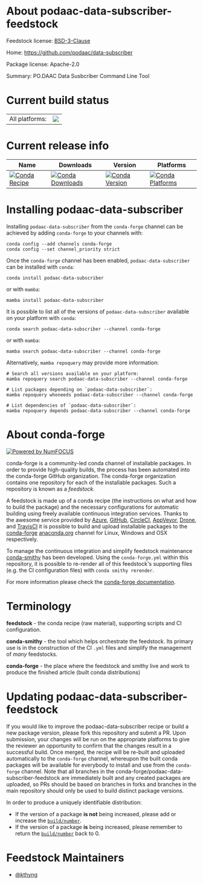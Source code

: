 About podaac-data-subscriber-feedstock
======================================

Feedstock license: [BSD-3-Clause](https://github.com/conda-forge/podaac-data-subscriber-feedstock/blob/main/LICENSE.txt)

Home: https://github.com/podaac/data-subscriber

Package license: Apache-2.0

Summary: PO.DAAC Data Susbcriber Command Line Tool

Current build status
====================


<table><tr><td>All platforms:</td>
    <td>
      <a href="https://dev.azure.com/conda-forge/feedstock-builds/_build/latest?definitionId=15637&branchName=main">
        <img src="https://dev.azure.com/conda-forge/feedstock-builds/_apis/build/status/podaac-data-subscriber-feedstock?branchName=main">
      </a>
    </td>
  </tr>
</table>

Current release info
====================

| Name | Downloads | Version | Platforms |
| --- | --- | --- | --- |
| [![Conda Recipe](https://img.shields.io/badge/recipe-podaac--data--subscriber-green.svg)](https://anaconda.org/conda-forge/podaac-data-subscriber) | [![Conda Downloads](https://img.shields.io/conda/dn/conda-forge/podaac-data-subscriber.svg)](https://anaconda.org/conda-forge/podaac-data-subscriber) | [![Conda Version](https://img.shields.io/conda/vn/conda-forge/podaac-data-subscriber.svg)](https://anaconda.org/conda-forge/podaac-data-subscriber) | [![Conda Platforms](https://img.shields.io/conda/pn/conda-forge/podaac-data-subscriber.svg)](https://anaconda.org/conda-forge/podaac-data-subscriber) |

Installing podaac-data-subscriber
=================================

Installing `podaac-data-subscriber` from the `conda-forge` channel can be achieved by adding `conda-forge` to your channels with:

```
conda config --add channels conda-forge
conda config --set channel_priority strict
```

Once the `conda-forge` channel has been enabled, `podaac-data-subscriber` can be installed with `conda`:

```
conda install podaac-data-subscriber
```

or with `mamba`:

```
mamba install podaac-data-subscriber
```

It is possible to list all of the versions of `podaac-data-subscriber` available on your platform with `conda`:

```
conda search podaac-data-subscriber --channel conda-forge
```

or with `mamba`:

```
mamba search podaac-data-subscriber --channel conda-forge
```

Alternatively, `mamba repoquery` may provide more information:

```
# Search all versions available on your platform:
mamba repoquery search podaac-data-subscriber --channel conda-forge

# List packages depending on `podaac-data-subscriber`:
mamba repoquery whoneeds podaac-data-subscriber --channel conda-forge

# List dependencies of `podaac-data-subscriber`:
mamba repoquery depends podaac-data-subscriber --channel conda-forge
```


About conda-forge
=================

[![Powered by
NumFOCUS](https://img.shields.io/badge/powered%20by-NumFOCUS-orange.svg?style=flat&colorA=E1523D&colorB=007D8A)](https://numfocus.org)

conda-forge is a community-led conda channel of installable packages.
In order to provide high-quality builds, the process has been automated into the
conda-forge GitHub organization. The conda-forge organization contains one repository
for each of the installable packages. Such a repository is known as a *feedstock*.

A feedstock is made up of a conda recipe (the instructions on what and how to build
the package) and the necessary configurations for automatic building using freely
available continuous integration services. Thanks to the awesome service provided by
[Azure](https://azure.microsoft.com/en-us/services/devops/), [GitHub](https://github.com/),
[CircleCI](https://circleci.com/), [AppVeyor](https://www.appveyor.com/),
[Drone](https://cloud.drone.io/welcome), and [TravisCI](https://travis-ci.com/)
it is possible to build and upload installable packages to the
[conda-forge](https://anaconda.org/conda-forge) [anaconda.org](https://anaconda.org/)
channel for Linux, Windows and OSX respectively.

To manage the continuous integration and simplify feedstock maintenance
[conda-smithy](https://github.com/conda-forge/conda-smithy) has been developed.
Using the ``conda-forge.yml`` within this repository, it is possible to re-render all of
this feedstock's supporting files (e.g. the CI configuration files) with ``conda smithy rerender``.

For more information please check the [conda-forge documentation](https://conda-forge.org/docs/).

Terminology
===========

**feedstock** - the conda recipe (raw material), supporting scripts and CI configuration.

**conda-smithy** - the tool which helps orchestrate the feedstock.
                   Its primary use is in the construction of the CI ``.yml`` files
                   and simplify the management of *many* feedstocks.

**conda-forge** - the place where the feedstock and smithy live and work to
                  produce the finished article (built conda distributions)


Updating podaac-data-subscriber-feedstock
=========================================

If you would like to improve the podaac-data-subscriber recipe or build a new
package version, please fork this repository and submit a PR. Upon submission,
your changes will be run on the appropriate platforms to give the reviewer an
opportunity to confirm that the changes result in a successful build. Once
merged, the recipe will be re-built and uploaded automatically to the
`conda-forge` channel, whereupon the built conda packages will be available for
everybody to install and use from the `conda-forge` channel.
Note that all branches in the conda-forge/podaac-data-subscriber-feedstock are
immediately built and any created packages are uploaded, so PRs should be based
on branches in forks and branches in the main repository should only be used to
build distinct package versions.

In order to produce a uniquely identifiable distribution:
 * If the version of a package **is not** being increased, please add or increase
   the [``build/number``](https://docs.conda.io/projects/conda-build/en/latest/resources/define-metadata.html#build-number-and-string).
 * If the version of a package **is** being increased, please remember to return
   the [``build/number``](https://docs.conda.io/projects/conda-build/en/latest/resources/define-metadata.html#build-number-and-string)
   back to 0.

Feedstock Maintainers
=====================

* [@kthyng](https://github.com/kthyng/)

